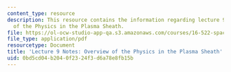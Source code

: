```yaml
---
content_type: resource
description: This resource contains the information regarding lecture 9 notes overview
  of the Physics in the Plasma Sheath.
file: https://ol-ocw-studio-app-qa.s3.amazonaws.com/courses/16-522-space-propulsion-spring-2015/0bd5cd04b2040f2324f3d6a78e8fb15b_MIT16_522S15_Lecture9.pdf
file_type: application/pdf
resourcetype: Document
title: 'Lecture 9 Notes: Overview of the Physics in the Plasma Sheath'
uid: 0bd5cd04-b204-0f23-24f3-d6a78e8fb15b
---
```


